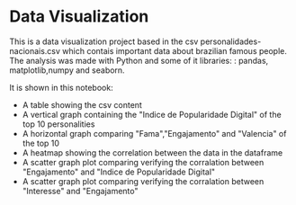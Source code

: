 # Data Visualization

This is a data visualization project based in the csv personalidades-nacionais.csv which contais important data about brazilian famous people.
The analysis was made with Python and some of it libraries: : pandas, matplotlib,numpy and seaborn.

It is shown in this notebook:
* A table showing the csv content 
* A vertical graph containing the "Indice de Popularidade Digital" of the top 10 personalities
* A horizontal graph comparing "Fama","Engajamento" and "Valencia" of the top 10
* A heatmap showing the correlation between the data in the dataframe
* A scatter graph plot comparing verifying the corralation between "Engajamento" and "Indice de Popularidade Digital"
* A scatter graph plot comparing verifying the corralation between "Interesse" and "Engajamento"
